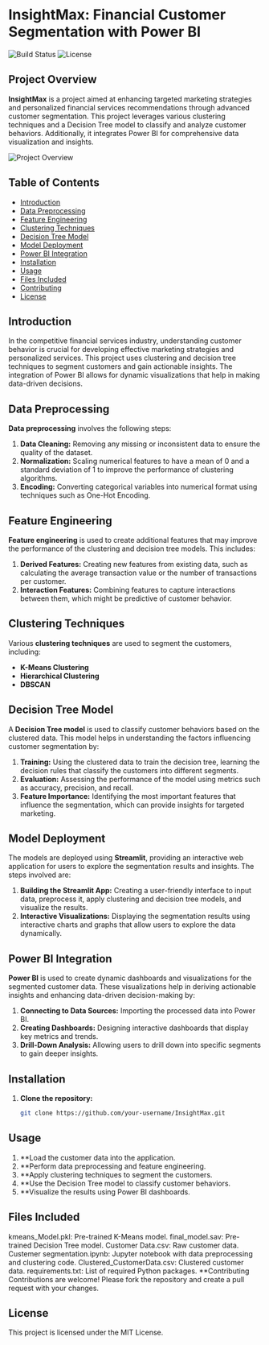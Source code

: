 # InsightMax: Financial Customer Segmentation with Power BI

![Build Status](https://img.shields.io/badge/build-passing-brightgreen)
![License](https://img.shields.io/badge/license-MIT-blue)

## Project Overview

**InsightMax** is a project aimed at enhancing targeted marketing strategies and personalized financial services recommendations through advanced customer segmentation. This project leverages various clustering techniques and a Decision Tree model to classify and analyze customer behaviors. Additionally, it integrates Power BI for comprehensive data visualization and insights.

![Project Overview](image.png)

## Table of Contents
- [Introduction](#introduction)
- [Data Preprocessing](#data-preprocessing)
- [Feature Engineering](#feature-engineering)
- [Clustering Techniques](#clustering-techniques)
- [Decision Tree Model](#decision-tree-model)
- [Model Deployment](#model-deployment)
- [Power BI Integration](#power-bi-integration)
- [Installation](#installation)
- [Usage](#usage)
- [Files Included](#files-included)
- [Contributing](#contributing)
- [License](#license)

## Introduction

In the competitive financial services industry, understanding customer behavior is crucial for developing effective marketing strategies and personalized services. This project uses clustering and decision tree techniques to segment customers and gain actionable insights. The integration of Power BI allows for dynamic visualizations that help in making data-driven decisions.

## Data Preprocessing

**Data preprocessing** involves the following steps:
1. **Data Cleaning:** Removing any missing or inconsistent data to ensure the quality of the dataset.
2. **Normalization:** Scaling numerical features to have a mean of 0 and a standard deviation of 1 to improve the performance of clustering algorithms.
3. **Encoding:** Converting categorical variables into numerical format using techniques such as One-Hot Encoding.

## Feature Engineering

**Feature engineering** is used to create additional features that may improve the performance of the clustering and decision tree models. This includes:
1. **Derived Features:** Creating new features from existing data, such as calculating the average transaction value or the number of transactions per customer.
2. **Interaction Features:** Combining features to capture interactions between them, which might be predictive of customer behavior.

## Clustering Techniques

Various **clustering techniques** are used to segment the customers, including:
- **K-Means Clustering**
- **Hierarchical Clustering**
- **DBSCAN**

## Decision Tree Model

A **Decision Tree model** is used to classify customer behaviors based on the clustered data. This model helps in understanding the factors influencing customer segmentation by:
1. **Training:** Using the clustered data to train the decision tree, learning the decision rules that classify the customers into different segments.
2. **Evaluation:** Assessing the performance of the model using metrics such as accuracy, precision, and recall.
3. **Feature Importance:** Identifying the most important features that influence the segmentation, which can provide insights for targeted marketing.

## Model Deployment

The models are deployed using **Streamlit**, providing an interactive web application for users to explore the segmentation results and insights. The steps involved are:
1. **Building the Streamlit App:** Creating a user-friendly interface to input data, preprocess it, apply clustering and decision tree models, and visualize the results.
2. **Interactive Visualizations:** Displaying the segmentation results using interactive charts and graphs that allow users to explore the data dynamically.

## Power BI Integration

**Power BI** is used to create dynamic dashboards and visualizations for the segmented customer data. These visualizations help in deriving actionable insights and enhancing data-driven decision-making by:
1. **Connecting to Data Sources:** Importing the processed data into Power BI.
2. **Creating Dashboards:** Designing interactive dashboards that display key metrics and trends.
3. **Drill-Down Analysis:** Allowing users to drill down into specific segments to gain deeper insights.

## Installation

1. **Clone the repository:**
   ```bash
   git clone https://github.com/your-username/InsightMax.git


## Usage
1. **Load the customer data into the application.
2. **Perform data preprocessing and feature engineering.
3. **Apply clustering techniques to segment the customers.
4. **Use the Decision Tree model to classify customer behaviors.
5. **Visualize the results using Power BI dashboards.

## Files Included
kmeans_Model.pkl: Pre-trained K-Means model.
final_model.sav: Pre-trained Decision Tree model.
Customer Data.csv: Raw customer data.
Custemer segmentation.ipynb: Jupyter notebook with data preprocessing and clustering code.
Clustered_CustomerData.csv: Clustered customer data.
requirements.txt: List of required Python packages.
**Contributing
Contributions are welcome! Please fork the repository and create a pull request with your changes.

## License
This project is licensed under the MIT License.
